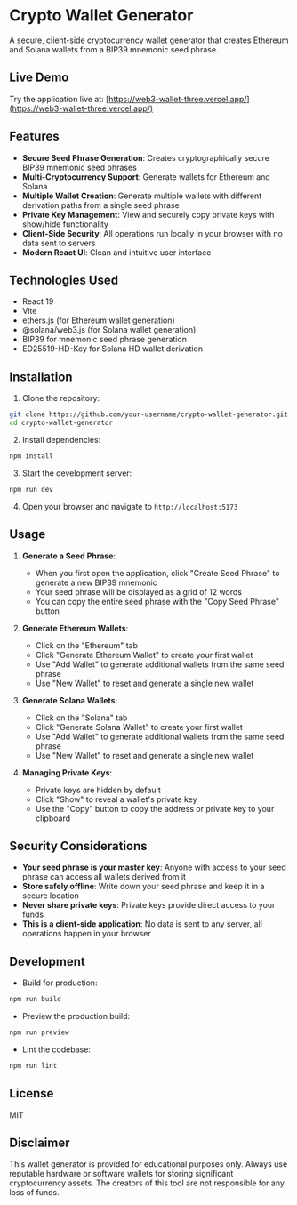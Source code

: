 # Crypto Wallet Generator

A secure, client-side cryptocurrency wallet generator that creates Ethereum and Solana wallets from a BIP39 mnemonic seed phrase.

## Live Demo

Try the application live at: [https://web3-wallet-three.vercel.app/](https://web3-wallet-three.vercel.app/)

## Features

- **Secure Seed Phrase Generation**: Creates cryptographically secure BIP39 mnemonic seed phrases
- **Multi-Cryptocurrency Support**: Generate wallets for Ethereum and Solana
- **Multiple Wallet Creation**: Generate multiple wallets with different derivation paths from a single seed phrase
- **Private Key Management**: View and securely copy private keys with show/hide functionality
- **Client-Side Security**: All operations run locally in your browser with no data sent to servers
- **Modern React UI**: Clean and intuitive user interface

## Technologies Used

- React 19
- Vite
- ethers.js (for Ethereum wallet generation)
- @solana/web3.js (for Solana wallet generation)
- BIP39 for mnemonic seed phrase generation
- ED25519-HD-Key for Solana HD wallet derivation

## Installation

1. Clone the repository:

```bash
git clone https://github.com/your-username/crypto-wallet-generator.git
cd crypto-wallet-generator
```

2. Install dependencies:

```bash
npm install
```

3. Start the development server:

```bash
npm run dev
```

4. Open your browser and navigate to `http://localhost:5173`

## Usage

1. **Generate a Seed Phrase**:

   - When you first open the application, click "Create Seed Phrase" to generate a new BIP39 mnemonic
   - Your seed phrase will be displayed as a grid of 12 words
   - You can copy the entire seed phrase with the "Copy Seed Phrase" button

2. **Generate Ethereum Wallets**:

   - Click on the "Ethereum" tab
   - Click "Generate Ethereum Wallet" to create your first wallet
   - Use "Add Wallet" to generate additional wallets from the same seed phrase
   - Use "New Wallet" to reset and generate a single new wallet

3. **Generate Solana Wallets**:

   - Click on the "Solana" tab
   - Click "Generate Solana Wallet" to create your first wallet
   - Use "Add Wallet" to generate additional wallets from the same seed phrase
   - Use "New Wallet" to reset and generate a single new wallet

4. **Managing Private Keys**:
   - Private keys are hidden by default
   - Click "Show" to reveal a wallet's private key
   - Use the "Copy" button to copy the address or private key to your clipboard

## Security Considerations

- **Your seed phrase is your master key**: Anyone with access to your seed phrase can access all wallets derived from it
- **Store safely offline**: Write down your seed phrase and keep it in a secure location
- **Never share private keys**: Private keys provide direct access to your funds
- **This is a client-side application**: No data is sent to any server, all operations happen in your browser

## Development

- Build for production:

```bash
npm run build
```

- Preview the production build:

```bash
npm run preview
```

- Lint the codebase:

```bash
npm run lint
```

## License

MIT

## Disclaimer

This wallet generator is provided for educational purposes only. Always use reputable hardware or software wallets for storing significant cryptocurrency assets. The creators of this tool are not responsible for any loss of funds.
